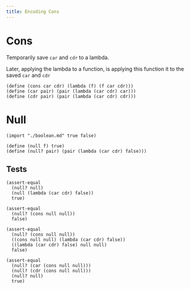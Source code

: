 ```yaml
---
title: Encoding Cons
---
```


# Cons

Temporarily save `car` and `cdr` to a lambda.

Later, applying the lambda to a function,
is applying this function it to the saved `car` and `cdr`

```lambda
(define (cons car cdr) (lambda (f) (f car cdr)))
(define (car pair) (pair (lambda (car cdr) car)))
(define (cdr pair) (pair (lambda (car cdr) cdr)))
```

# Null

```lambda
(import "./boolean.md" true false)

(define (null f) true)
(define (null? pair) (pair (lambda (car cdr) false)))
```

## Tests

```lambda
(assert-equal
  (null? null)
  (null (lambda (car cdr) false))
  true)

(assert-equal
  (null? (cons null null))
  false)

(assert-equal
  (null? (cons null null))
  ((cons null null) (lambda (car cdr) false))
  ((lambda (car cdr) false) null null)
  false)

(assert-equal
  (null? (car (cons null null)))
  (null? (cdr (cons null null)))
  (null? null)
  true)
```
